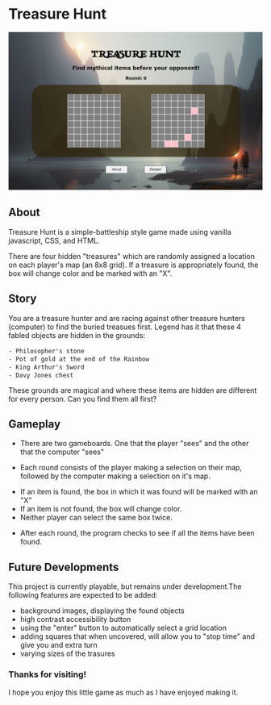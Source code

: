 # Treasure Hunt

![Screenshot of Treasure Hunt game on browser screen](TreasureHunt.png)

## About

Treasure Hunt is a simple-battleship style game made using vanilla javascript, CSS, and HTML. 

There are four hidden "treasures" which are randomly assigned a location on each player's map (an 8x8 grid). If a treasure is appropriately found, the box will change color and be marked with an "X". 

## Story

You are a treasure hunter and are racing against other treasure hunters (computer) to find the buried treasues first. Legend has it that these 4 fabled objects are hidden in the grounds:

    - Philosopher's stone 
    - Pot of gold at the end of the Rainbow
    - King Arthur's Sword
    - Davy Jones chest

These grounds are magical and where these items are hidden are different for every person.
Can you find them all first?

## Gameplay

* There are two gameboards. One that the player "sees" and the other that the computer "sees"

* Each round consists of the player making a selection on their map, followed by the computer making a selection on it's map. 

- If an item is found, the box in which it was found will be marked with an "X"
- If an item is not found, the box will change color. 
- Neither player can select the same box twice.

* After each round, the program checks to see if all the items have been found.  

## Future Developments

This project is currently playable, but remains under development.The following features are expected to be added:

* background images, displaying the found objects
* high contrast accessibility button
* using the "enter" button to automatically select a grid location
* adding squares that when uncovered, will allow you to "stop time" and give you and extra turn
* varying sizes of the trasures

### Thanks for visiting!

I hope you enjoy this little game as much as I have enjoyed making it. 
